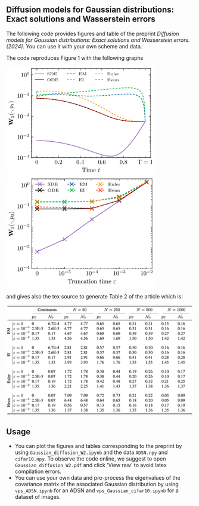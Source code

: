 ## Diffusion models for Gaussian distributions: Exact solutions and Wasserstein errors

The following code provides figures and table of the preprint  *Diffusion models for Gaussian distributions: Exact solutions and Wasserstein errors. (2024).* You can use it with your own scheme and data.

The code reproduces Figure 1 with the following graphs

<img src="Figures_readme/discretization_cifar10-1.png" width="400"/> <img src="Figures_readme/eps_cifar10-1.png" width="400"/>

and gives also the tex source to generate Table 2 of the article which is:

<img src="Figures_readme/table.png" width="800"/>

## Usage

- You can plot the figures and tables corresponding to the preprint by using `Gaussian_diffusion_W2.ipynb` and the data `ADSN.npy` and `cifar10.npy`. To observe the code online, we suggest to open `Gaussian_diffusion_W2.pdf` and click 'View raw' to avoid latex compilation errors.
- You can use your own data and pre-process the eigenvalues of the covariance matrix of the associated Gaussian distribution by using  `vps_ADSN.ipynb` for an ADSN and `vps_Gaussian_cifar10.ipynb` for a dataset of images.







